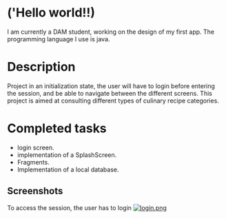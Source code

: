 # ('Hello world!!)
I am currently a DAM student, working on the design of my first app. The programming language I use is java.

# Description
Project in an initialization state, the user will have to login before entering the session, and be able to navigate between the different screens. This project is aimed at consulting different types of culinary recipe categories.

# Completed tasks
* login screen.
* implementation of a SplashScreen.
* Fragments.
* Implementation of a local database.

## Screenshots
To access the session, the user has to login
[![login.png](https://i.postimg.cc/rpfxkHgj/login.png)](https://postimg.cc/JyBG3PfH)
